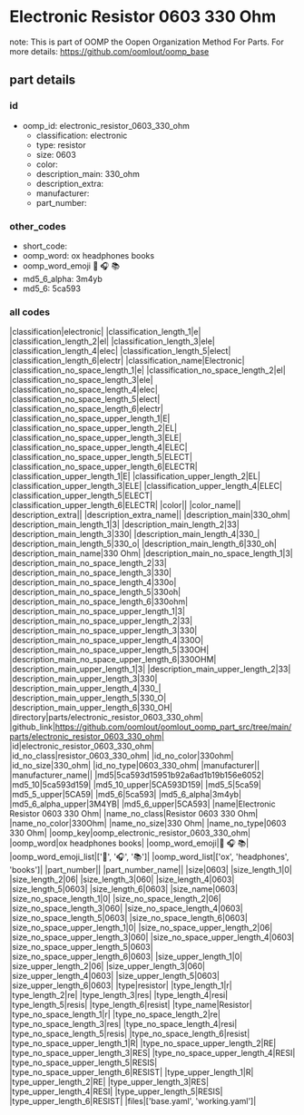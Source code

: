 # Electronic Resistor 0603 330 Ohm  

note: This is part of OOMP the Oopen Organization Method For Parts. For more details: https://github.com/oomlout/oomp_base

##  part details





### id
* oomp_id: electronic_resistor_0603_330_ohm
  * classification: electronic
  * type: resistor
  * size: 0603
  * color: 
  * description_main: 330_ohm
  * description_extra: 
  * manufacturer: 
  * part_number: 

### other_codes
* short_code: 
* oomp_word: ox headphones books
* oomp_word_emoji :ox: :headphones: :books:
* md5_6_alpha: 3m4yb
* md5_6: 5ca593

### all codes 
|classification|electronic|
|classification_length_1|e|
|classification_length_2|el|
|classification_length_3|ele|
|classification_length_4|elec|
|classification_length_5|elect|
|classification_length_6|electr|
|classification_name|Electronic|
|classification_no_space_length_1|e|
|classification_no_space_length_2|el|
|classification_no_space_length_3|ele|
|classification_no_space_length_4|elec|
|classification_no_space_length_5|elect|
|classification_no_space_length_6|electr|
|classification_no_space_upper_length_1|E|
|classification_no_space_upper_length_2|EL|
|classification_no_space_upper_length_3|ELE|
|classification_no_space_upper_length_4|ELEC|
|classification_no_space_upper_length_5|ELECT|
|classification_no_space_upper_length_6|ELECTR|
|classification_upper_length_1|E|
|classification_upper_length_2|EL|
|classification_upper_length_3|ELE|
|classification_upper_length_4|ELEC|
|classification_upper_length_5|ELECT|
|classification_upper_length_6|ELECTR|
|color||
|color_name||
|description_extra||
|description_extra_name||
|description_main|330_ohm|
|description_main_length_1|3|
|description_main_length_2|33|
|description_main_length_3|330|
|description_main_length_4|330_|
|description_main_length_5|330_o|
|description_main_length_6|330_oh|
|description_main_name|330 Ohm|
|description_main_no_space_length_1|3|
|description_main_no_space_length_2|33|
|description_main_no_space_length_3|330|
|description_main_no_space_length_4|330o|
|description_main_no_space_length_5|330oh|
|description_main_no_space_length_6|330ohm|
|description_main_no_space_upper_length_1|3|
|description_main_no_space_upper_length_2|33|
|description_main_no_space_upper_length_3|330|
|description_main_no_space_upper_length_4|330O|
|description_main_no_space_upper_length_5|330OH|
|description_main_no_space_upper_length_6|330OHM|
|description_main_upper_length_1|3|
|description_main_upper_length_2|33|
|description_main_upper_length_3|330|
|description_main_upper_length_4|330_|
|description_main_upper_length_5|330_O|
|description_main_upper_length_6|330_OH|
|directory|parts/electronic_resistor_0603_330_ohm|
|github_link|https://github.com/oomlout/oomlout_oomp_part_src/tree/main/parts/electronic_resistor_0603_330_ohm|
|id|electronic_resistor_0603_330_ohm|
|id_no_class|resistor_0603_330_ohm|
|id_no_color|330ohm|
|id_no_size|330_ohm|
|id_no_type|0603_330_ohm|
|manufacturer||
|manufacturer_name||
|md5|5ca593d15951b92a6ad1b19b156e6052|
|md5_10|5ca593d159|
|md5_10_upper|5CA593D159|
|md5_5|5ca59|
|md5_5_upper|5CA59|
|md5_6|5ca593|
|md5_6_alpha|3m4yb|
|md5_6_alpha_upper|3M4YB|
|md5_6_upper|5CA593|
|name|Electronic Resistor 0603 330 Ohm|
|name_no_class|Resistor 0603 330 Ohm|
|name_no_color|330Ohm|
|name_no_size|330 Ohm|
|name_no_type|0603 330 Ohm|
|oomp_key|oomp_electronic_resistor_0603_330_ohm|
|oomp_word|ox headphones books|
|oomp_word_emoji|:ox: :headphones: :books:|
|oomp_word_emoji_list|[':ox:', ':headphones:', ':books:']|
|oomp_word_list|['ox', 'headphones', 'books']|
|part_number||
|part_number_name||
|size|0603|
|size_length_1|0|
|size_length_2|06|
|size_length_3|060|
|size_length_4|0603|
|size_length_5|0603|
|size_length_6|0603|
|size_name|0603|
|size_no_space_length_1|0|
|size_no_space_length_2|06|
|size_no_space_length_3|060|
|size_no_space_length_4|0603|
|size_no_space_length_5|0603|
|size_no_space_length_6|0603|
|size_no_space_upper_length_1|0|
|size_no_space_upper_length_2|06|
|size_no_space_upper_length_3|060|
|size_no_space_upper_length_4|0603|
|size_no_space_upper_length_5|0603|
|size_no_space_upper_length_6|0603|
|size_upper_length_1|0|
|size_upper_length_2|06|
|size_upper_length_3|060|
|size_upper_length_4|0603|
|size_upper_length_5|0603|
|size_upper_length_6|0603|
|type|resistor|
|type_length_1|r|
|type_length_2|re|
|type_length_3|res|
|type_length_4|resi|
|type_length_5|resis|
|type_length_6|resist|
|type_name|Resistor|
|type_no_space_length_1|r|
|type_no_space_length_2|re|
|type_no_space_length_3|res|
|type_no_space_length_4|resi|
|type_no_space_length_5|resis|
|type_no_space_length_6|resist|
|type_no_space_upper_length_1|R|
|type_no_space_upper_length_2|RE|
|type_no_space_upper_length_3|RES|
|type_no_space_upper_length_4|RESI|
|type_no_space_upper_length_5|RESIS|
|type_no_space_upper_length_6|RESIST|
|type_upper_length_1|R|
|type_upper_length_2|RE|
|type_upper_length_3|RES|
|type_upper_length_4|RESI|
|type_upper_length_5|RESIS|
|type_upper_length_6|RESIST|
|files|['base.yaml', 'working.yaml']|
